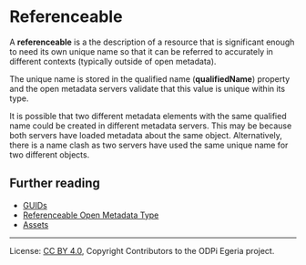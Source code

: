 <!-- SPDX-License-Identifier: CC-BY-4.0 -->
<!-- Copyright Contributors to the ODPi Egeria project. -->

# Referenceable 

A **referenceable** is a the description of a resource that is significant enough to need
its own unique name so that it can be referred to accurately in different contexts
(typically outside of open metadata).

The unique name is stored in the qualified name (**qualifiedName**) property and the open
metadata servers validate that this value is unique within its type.

It is possible that two different metadata elements with the same qualified name
could be created in different metadata servers.  This may be because
both servers have loaded metadata about the same object.
Alternatively, there is a name clash as two servers have used the same unique name for
two different objects.


## Further reading

* [GUIDs](guid.md)
* [Referenceable Open Metadata Type](../../../../open-metadata-publication/website/open-metadata-types/0010-Base-Model.md)
* [Assets](assets)



----
License: [CC BY 4.0](https://creativecommons.org/licenses/by/4.0/),
Copyright Contributors to the ODPi Egeria project.